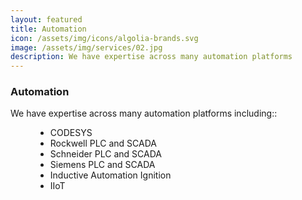 ```yaml
---
layout: featured
title: Automation
icon: /assets/img/icons/algolia-brands.svg
image: /assets/img/services/02.jpg
description: We have expertise across many automation platforms
---
```


<div class="row">
    <div class="col-md-12">
        <div class="service-details mb-40">
            <h3>Automation</h3>
            <p>We have expertise across many automation platforms including::
                <ul>
                    <li style="list-style-type: disc;margin-left:40px">CODESYS</li>
                    <li style="list-style-type: disc;margin-left:40px">Rockwell PLC and SCADA</li>
                    <li style="list-style-type: disc;margin-left:40px">Schneider PLC and SCADA</li>
                    <li style="list-style-type: disc;margin-left:40px">Siemens PLC and SCADA</li>
                    <li style="list-style-type: disc;margin-left:40px">Inductive Automation Ignition</li>
                    <li style="list-style-type: disc;margin-left:40px">IIoT</li>
                </ul>
            </p>
        </div>
    </div>
</div>
